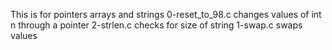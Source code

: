 This is for pointers arrays and strings
0-reset_to_98.c changes values of int n through a pointer
2-strlen.c checks for size of string
1-swap.c swaps values
